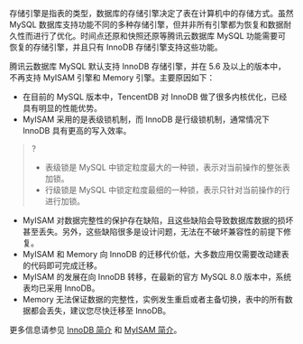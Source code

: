
存储引擎是指表的类型，数据库的存储引擎决定了表在计算机中的存储方式。虽然 MySQL 数据库支持功能不同的多种存储引擎，但并非所有引擎都为恢复和数据耐久性而进行了优化。时间点还原和快照还原等腾讯云数据库 MySQL 功能需要可恢复的存储引擎，并且只有 InnoDB 存储引擎支持这些功能。

腾讯云数据库 MySQL 默认支持 InnoDB 存储引擎，并在 5.6 及以上的版本中，不再支持 MyISAM 引擎和 Memory 引擎。主要原因如下：
- 在目前的 MySQL 版本中，TencentDB 对 InnoDB 做了很多内核优化，已经具有明显的性能优势。
- MyISAM 采用的是表级锁机制，而 InnoDB 是行级锁机制，通常情况下 InnoDB 具有更高的写入效率。
>?
>- 表级锁是 MySQL 中锁定粒度最大的一种锁，表示对当前操作的整张表加锁。
>- 行级锁是 MySQL 中锁定粒度最细的一种锁，表示只针对当前操作的行进行加锁。
- MyISAM 对数据完整性的保护存在缺陷，且这些缺陷会导致数据库数据的损坏甚至丢失。另外，这些缺陷很多是设计问题，无法在不破坏兼容性的前提下修复。
- MyISAM 和 Memory 向 InnoDB 的迁移代价低，大多数应用仅需要改动建表的代码即可完成迁移。
- MyISAM 的发展在向 InnoDB 转移，在最新的官方 MySQL  8.0 版本中，系统表均已采用 InnoDB。
- Memory 无法保证数据的完整性，实例发生重启或者主备切换，表中的所有数据都会丢失，建议您尽快迁移至 InnoDB。

更多信息请参见 [InnoDB 简介](https://dev.mysql.com/doc/refman/5.7/en/innodb-introduction.html) 和 [MyISAM 简介](https://dev.mysql.com/doc/refman/5.7/en/myisam-storage-engine.html)。
